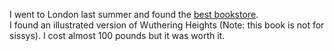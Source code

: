 I went to London last summer and found the [best bookstore](http://www.henrypordesbooks.com/).  
I found an illustrated version of Wuthering Heights (Note: this book is not for sissys).  I cost
almost 100 pounds but it was worth it.

